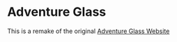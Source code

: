 # Adventure Glass 

This is a remake of the original [Adventure Glass
Website](http://adventureglass.com)
